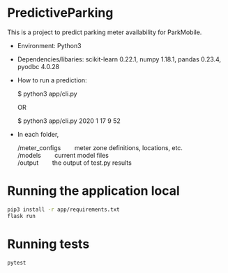 # PredictiveParking
This is a project to predict parking meter availability for ParkMobile.
- Environment: Python3
- Dependencies/libaries: scikit-learn 0.22.1, numpy 1.18.1, pandas 0.23.4, pyodbc 4.0.28
- How to run a prediction:

	$ python3 app/cli.py

	OR

	$ python3 app/cli.py 2020 1 17 9 52

- In each folder,<br/>

	/meter_configs &nbsp;&nbsp;&nbsp;&nbsp;&nbsp;&nbsp; meter zone definitions, locations, etc. <br/>
	/models	 &nbsp;&nbsp;&nbsp;&nbsp;&nbsp;&nbsp; current model files <br/>
	/output	 &nbsp;&nbsp;&nbsp;&nbsp;&nbsp;&nbsp; the output of test.py results <br/>

# Running the application local
```bash
pip3 install -r app/requirements.txt
flask run
```

# Running tests
```bash
pytest
```
